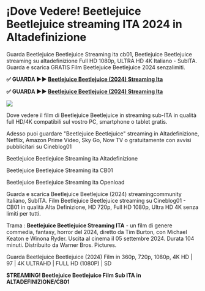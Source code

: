# ¡Dove Vedere! Beetlejuice Beetlejuice streaming ITA 2024 in Altadefinizione
Guarda Beetlejuice Beetlejuice Streaming ita cb01, Beetlejuice Beetlejuice streaming su altadefinizione Full HD 1080p, ULTRA HD 4K Italiano - SubITA. Guarda e scarica GRATIS Film Beetlejuice Beetlejuice 2024 senzalimiti.

**✅ GUARDA ►► [Beetlejuice Beetlejuice (2024) Streaming Ita](https://moviecorn-tv.com/it/movie/917496/beetlejuice-beetlejuice.html)**

**✅ GUARDA ►► [Beetlejuice Beetlejuice (2024) Streaming Ita](https://moviecorn-tv.com/it/movie/917496/beetlejuice-beetlejuice.html)**

<img src="https://image.tmdb.org/t/p/w300/kBDVWJypscEwYTXoBiNr4Rixadj.jpg">

Dove vedere il film di Beetlejuice Beetlejuice in streaming sub-ITA in qualità full HD/4K compatibili sul vostro PC, smartphone o tablet gratis.

Adesso puoi guardare "Beetlejuice Beetlejuice" streaming in Altadefinizione, Netflix, Amazon Prime Video, Sky Go, Now TV o gratuitamente con avvisi pubblicitari su Cineblog01

Beetlejuice Beetlejuice Streaming ita Altadefinizione

Beetlejuice Beetlejuice Streaming ita CB01

Beetlejuice Beetlejuice Streaming ita Openload

Guarda e scarica Beetlejuice Beetlejuice (2024) streamingcommunity Italiano, SubITA. Film Beetlejuice Beetlejuice streaming su Cineblog01 - CB01 in qualità Alta Definizione, HD 720p, Full HD 1080p, Ultra HD 4K senza limiti per tutti.

Trama : **Beetlejuice Beetlejuice Streaming ITA** - un film di genere commedia, fantasy, horror del 2024, diretto da Tim Burton, con Michael Keaton e Winona Ryder. Uscita al cinema il 05 settembre 2024. Durata 104 minuti. Distribuito da Warner Bros. Pictures.

Guarda Beetlejuice Beetlejuice (2024) Film in 360p, 720p, 1080p, 4K HD | 97 | 4K ULTRAHD | FULL HD (1080P) | SD

**STREAMING! Beetlejuice Beetlejuice Film Sub ITA in ALTADEFINIZIONE/CB01**
